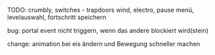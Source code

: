 TODO:
crumbly,
switches - trapdoors
wind,
electro,
pause menü,
levelauswahl,
fortschritt speichern


bug: portal event nicht triggern, wenn das andere blockiert wird(stein)

change: animation bei eis ändern und Bewegung schneller machen